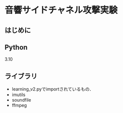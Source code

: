 
# 音響サイドチャネル攻撃実験
## はじめに

## Python
3.10

## ライブラリ
* learning_v2.pyでimportされているもの．
* imutils
* soundfile
* ffmpeg
